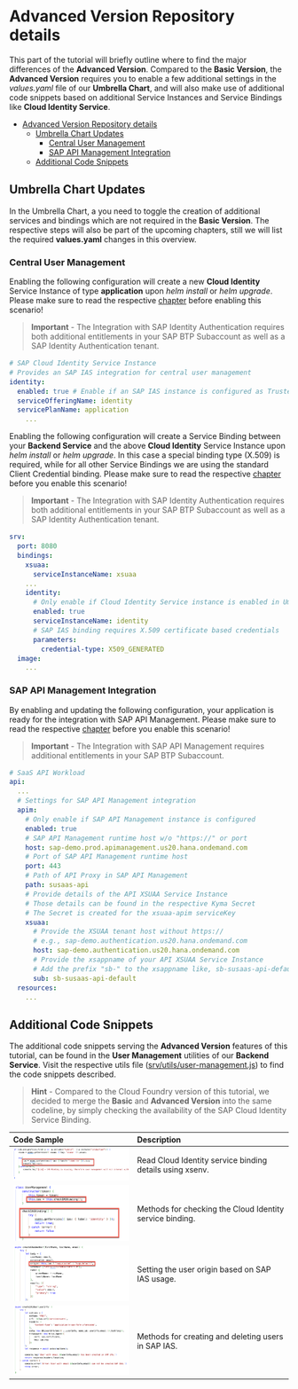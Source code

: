 # Advanced Version Repository details

This part of the tutorial will briefly outline where to find the major differences of the **Advanced Version**. Compared to the **Basic Version**, the **Advanced Version** requires you to enable a few additional settings in the *values.yaml* file of our **Umbrella Chart**, and will also make use of additional code snippets based on additional Service Instances and Service Bindings like **Cloud Identity Service**. 

- [Advanced Version Repository details](#advanced-version-repository-details)
  - [Umbrella Chart Updates](#umbrella-chart-updates)
    - [Central User Management](#central-user-management)
    - [SAP API Management Integration](#sap-api-management-integration)
  - [Additional Code Snippets](#additional-code-snippets)


## Umbrella Chart Updates

In the Umbrella Chart, a you need to toggle the creation of additional services and bindings which are not required in the **Basic Version**. The respective steps will also be part of the upcoming chapters, still we will list the required **values.yaml** changes in this overview. 


### Central User Management

Enabling the following configuration will create a new **Cloud Identity** Service Instance of type **application** upon *helm install* or *helm upgrade*. Please make sure to read the respective [chapter](../3-central-user-management-ias/README.md) before enabling this scenario!

> **Important** - The Integration with SAP Identity Authentication requires both additional entitlements in your SAP BTP Subaccount as well as a SAP Identity Authentication tenant.

```yaml 
# SAP Cloud Identity Service Instance
# Provides an SAP IAS integration for central user management
identity:
  enabled: true # Enable if an SAP IAS instance is configured as Trusted Identity Provider
  serviceOfferingName: identity
  servicePlanName: application
    ...
```

Enabling the following configuration will create a Service Binding between your **Backend Service** and the above **Cloud Identity** Service Instance upon *helm install* or *helm upgrade*. In this case a special binding type (X.509) is required, while for all other Service Bindings we are using the standard Client Credential binding. Please make sure to read the respective [chapter](../3-central-user-management-ias/README.md) before you enable this scenario!

> **Important** - The Integration with SAP Identity Authentication requires both additional entitlements in your SAP BTP Subaccount as well as a SAP Identity Authentication tenant.

```yaml 
srv:
  port: 8080
  bindings:
    xsuaa:
      serviceInstanceName: xsuaa
    ...
    identity:
      # Only enable if Cloud Identity Service instance is enabled in Umbrella Chart 
      enabled: true 
      serviceInstanceName: identity
      # SAP IAS binding requires X.509 certificate based credentials
      parameters:
        credential-type: X509_GENERATED
  image:
    ...
```


### SAP API Management Integration

By enabling and updating the following configuration, your application is ready for the integration with SAP API Management. Please make sure to read the respective [chapter](../8-integrate-sap-api-management/README.md) before you enable this scenario!

> **Important** - The Integration with SAP API Management requires additional entitlements in your SAP BTP Subaccount.

```yaml 
# SaaS API Workload
api:
  ...
  # Settings for SAP API Management integration
  apim:
    # Only enable if SAP API Management instance is configured
    enabled: true
    # SAP API Management runtime host w/o "https://" or port
    host: sap-demo.prod.apimanagement.us20.hana.ondemand.com
    # Port of SAP API Management runtime host
    port: 443
    # Path of API Proxy in SAP API Management
    path: susaas-api
    # Provide details of the API XSUAA Service Instance
    # Those details can be found in the respective Kyma Secret
    # The Secret is created for the xsuaa-apim serviceKey
    xsuaa: 
      # Provide the XSUAA tenant host without https://
      # e.g., sap-demo.authentication.us20.hana.ondemand.com
      host: sap-demo.authentication.us20.hana.ondemand.com
      # Provide the xsappname of your API XSUAA Service Instance 
      # Add the prefix "sb-" to the xsappname like, sb-susaas-api-default
      sub: sb-susaas-api-default
  resources:
    ...
```


## Additional Code Snippets 

The additional code snippets serving the **Advanced Version** features of this tutorial, can be found in the **User Management** utilities of our **Backend Service**. Visit the respective utils file ([srv/utils/user-management.js](../../../code/srv/utils/user-management.js)) to find the code snippets described. 

> **Hint** - Compared to the Cloud Foundry version of this tutorial, we decided to merge the **Basic** and **Advanced Version** into the same codeline, by simply checking the availability of the SAP Cloud Identity Service Binding. 

| **Code Sample** | **Description**  |
|  :----   |          :---  |
|  [<img src="./images/UserManagement01.png" width="300"/>](./images/UserManagement01.png?raw=true) | Read Cloud Identity service binding details using xsenv. |
|  [<img src="./images/UserManagement02.png" width="300"/>](./images/UserManagement02.png?raw=true) | Methods for checking the Cloud Identity service binding.  |
|  [<img src="./images/UserManagement03.png" width="300"/>](./images/UserManagement03.png?raw=true) | Setting the user origin based on SAP IAS usage.  |
|  [<img src="./images/UserManagement04.png" width="300"/>](./images/UserManagement04.png?raw=true) | Methods for creating and deleting users in SAP IAS. |
